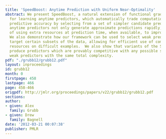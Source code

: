 ```yaml
---
title: 'SpeedBoost: Anytime Prediction with Uniform Near-Optimality'
abstract: We present SpeedBoost, a natural extension of functional gradient descent,
  for learning anytime predictors, which automatically trade computation time for
  predictive accuracy by selecting from a set of simpler candidate predictors. These
  anytime predictors not only generate approximate predictions rapidly, but are capable
  of using extra resources at prediction time, when available, to improve performance.
  We also demonstrate how our framework can be used to select weak predictors which
  target certain subsets of the data, allowing for efficient use of computational
  resources on difficult examples.  We also show that variants of the SpeedBoost algorithm
  produce predictors which are provably competitive with any possible sequence of
  weak predictors with the same total complexity.
pdf: "./grubb12/grubb12.pdf"
layout: inproceedings
id: grubb12
month: 0
firstpage: 458
lastpage: 466
page: 458-466
origpdf: http://jmlr.org/proceedings/papers/v22/grubb12/grubb12.pdf
sections: 
author:
- given: Alex
  family: Grubb
- given: Drew
  family: Bagnell
date: '2012-03-21 00:07:38'
publisher: PMLR
---
```

